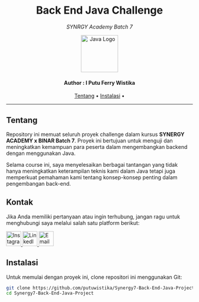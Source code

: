 <h1 align="center">Back End Java Challenge</h1>
<p align="center"><i>SYNRGY Academy Batch 7</i></p>
<p align="center">
  <img src="https://upload.wikimedia.org/wikipedia/id/2/2e/Java_Logo.svg" alt="Java Logo" width="100"/>
</p>

<h4 align="center">Author : I Putu Ferry Wistika</h4>

<p align="center">
  <a href="#tentang">Tentang</a> •
  <a href="#instalasi">Instalasi</a> •
</p>

---

## Tentang

Repository ini memuat seluruh proyek challenge dalam kursus **SYNERGY ACADEMY x BINAR Batch 7**. Proyek ini bertujuan untuk menguji dan meningkatkan kemampuan para peserta dalam mengembangkan backend dengan menggunakan Java.

Selama course ini, saya menyelesaikan berbagai tantangan yang tidak hanya meningkatkan keterampilan teknis kami dalam Java tetapi juga memperkuat pemahaman kami tentang konsep-konsep penting dalam pengembangan back-end.

## Kontak

Jika Anda memiliki pertanyaan atau ingin terhubung, jangan ragu untuk menghubungi saya melalui salah satu platform berikut:

<p align="left">
  <a href="https://www.instagram.com/ferrywistika/">
    <img src="https://upload.wikimedia.org/wikipedia/commons/a/a5/Instagram_icon.png" alt="Instagram" width="40" height="40"/>
  </a>
  <a href="[https://www.linkedin.com/in/yourlinkedin/](https://www.linkedin.com/in/putuwistika/)">
    <img src="https://upload.wikimedia.org/wikipedia/commons/c/ca/LinkedIn_logo_initials.png" alt="LinkedIn" width="40" height="40"/>
  </a>
  <a href="mailto:putuferrywistika@gmail.com">
    <img src="https://upload.wikimedia.org/wikipedia/commons/4/4e/Gmail_Icon.png" alt="Email" width="40" height="40"/>
  </a>
</p>



## Instalasi

Untuk memulai dengan proyek ini, clone repositori ini menggunakan Git:

```bash
git clone https://github.com/putuwistika/Synergy7-Back-End-Java-Project.git
cd Synergy7-Back-End-Java-Project


